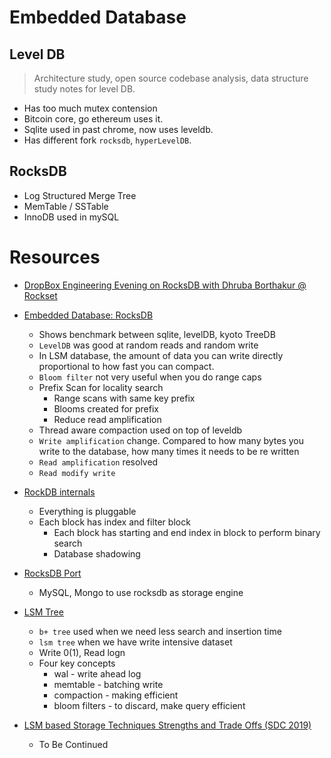 # Embedded Database

## Level DB

> Architecture study, open source codebase analysis, data structure study notes for level DB.

- Has too much mutex contension
- Bitcoin core, go ethereum uses it.
- Sqlite used in past chrome, now uses leveldb.
- Has different fork `rocksdb`, `hyperLevelDB`.


## RocksDB
- Log Structured Merge Tree
- MemTable / SSTable
- InnoDB used in mySQL


# Resources
- [DropBox Engineering Evening on RocksDB with Dhruba Borthakur @ Rockset](https://www.youtube.com/watch?v=aKAJMd0iKtI&ab_channel=DhrubaBorthakur)

- [Embedded Database: RocksDB](youtube.com/watch?v=V_C-T5S-w8g)
    - Shows benchmark between sqlite, levelDB, kyoto TreeDB
    - `LevelDB` was good at random reads and random write
    - In LSM database, the amount of data you can write directly proportional to how fast you can compact.
    - `Bloom filter` not very useful when you do range caps
    - Prefix Scan for locality search
        - Range scans with same key prefix
        - Blooms created for prefix
        - Reduce read amplification
    - Thread aware compaction used on top of leveldb
    - `Write amplification` change. Compared to how many bytes you write to the database, how many times it needs to be re written
    - `Read amplification` resolved
    - `Read modify write`

- [RockDB internals](https://www.youtube.com/watch?v=aKAJMd0iKtI)
    - Everything is pluggable
    - Each block has index and filter block
        - Each block has starting and end index in block to perform binary search
        - Database shadowing

- [RocksDB Port](https://youtu.be/jGCv4r8CJEI)
    - MySQL, Mongo to use rocksdb as storage engine

- [LSM Tree](https://www.youtube.com/watch?v=V1iqN2ie__w)
    - `b+ tree` used when we need less search and insertion time
    - `lsm tree` when we have write intensive dataset
    - Write 0(1), Read logn
    - Four key concepts
        - wal - write ahead log
        - memtable - batching write
        - compaction - making efficient
        - bloom filters - to discard, make query efficient

- [LSM based Storage Techniques Strengths and Trade Offs (SDC 2019)](https://www.youtube.com/watch?v=V1iqN2ie__w)
    - To Be Continued